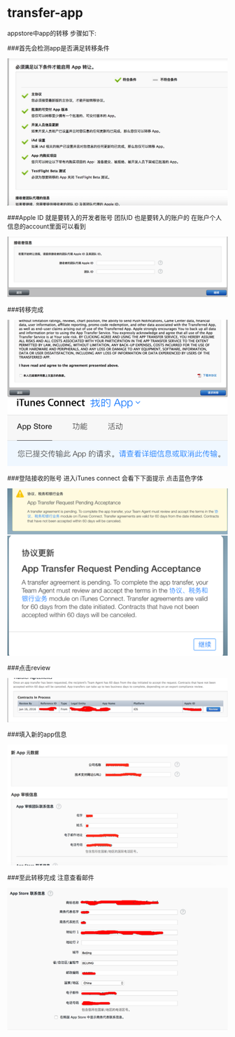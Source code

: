 # transfer-app
appstore中app的转移
 步骤如下:

###首先会检测app是否满足转移条件

![Effect pic](picture/1.png)

###Apple ID 就是要转入的开发者账号 团队ID 也是要转入的账户的 在账户个人信息的account里面可以看到

![Effect pic](picture/2.png)

###转移完成

![Effect pic](picture/3.png)
![Effect pic](picture/4.png)

###登陆接收的账号 进入iTunes connect 会看下下面提示 点击蓝色字体

![Effect pic](picture/6.png)
![Effect pic](picture/5.png)

###点击review

![Effect pic](picture/7.png)

###填入新的app信息

![Effect pic](picture/8.png)

###至此转移完成 注意查看邮件

![Effect pic](picture/9.png)

